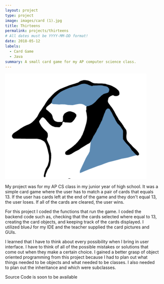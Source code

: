 ```yaml
---
layout: project
type: project
image: images/card (1).jpg
title: Thirteens
permalink: projects/thirteens
# All dates must be YYYY-MM-DD format!
date: 2018-05-12
labels:
  - Card Game
  - Java
summary: A small card game for my AP computer science class.
---
```


<img class="ui medium right floated rounded image" src="../images/bluej.PNG">

My project was for my AP CS class in my junior year of high school.  It was a simple card game where the user has to match a pair of cards that equals 13.  If the user has cards left at the end of the game and they don't equal 13, the user loses.  If all of the cards are cleared, the user wins.

For this project I coded the functions that run the game.  I coded the backend code such as, checking that the cards selected where equal to 13, creating the card objects, and keeping track of the cards displayed.  I utilized blueJ for my IDE and the teacher supplied the card pictures and GUIs.

I learned that I have to think about every possibility when I bring in user interface.  I have to think of all of the possible mistakes or solutions that come out when they make a certain choice.  I gained a better grasp of object oriented programming from this project because I had to plan out what things needed to be objects and what needed to be classes.  I also needed to plan out the inheritance and which were subclasses.

Source Code is soon to be available


